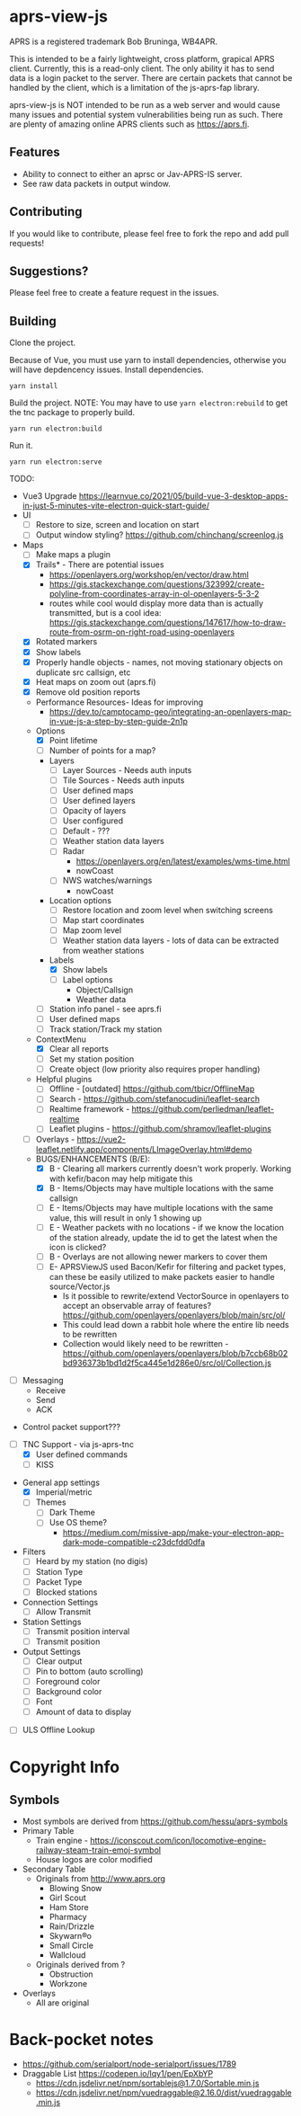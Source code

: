 # aprs-view-js

APRS is a registered trademark Bob Bruninga, WB4APR.

This is intended to be a fairly lightweight, cross platform, grapical APRS client.  Currently, this is a read-only client.  The only ability it has to send data is a login packet to the server.  There are certain packets that cannot be handled by the client, which is a limitation of the js-aprs-fap library.

aprs-view-js is NOT intended to be run as a web server and would cause many issues and potential system vulnerabilities being run as such.  There are plenty of amazing online APRS clients such as https://aprs.fi.

## Features
* Ability to connect to either an aprsc or Jav-APRS-IS server.
* See raw data packets in output window.

## Contributing
If you would like to contribute, please feel free to fork the repo and add pull requests!

## Suggestions?
Please feel free to create a feature request in the issues.

## Building
Clone the project.

Because of Vue, you must use yarn to install dependencies, otherwise you will have depdencency issues.
Install dependencies.
```
yarn install
```

Build the project.
NOTE: You may have to use ```yarn electron:rebuild``` to get the tnc package to properly build.
```
yarn run electron:build
```

Run it.
```
yarn run electron:serve
```

TODO:
* Vue3 Upgrade https://learnvue.co/2021/05/build-vue-3-desktop-apps-in-just-5-minutes-vite-electron-quick-start-guide/
* UI
    - [ ] Restore to size, screen and location on start
    - [ ] Output window styling? https://github.com/chinchang/screenlog.js
* Maps
    - [ ] Make maps a plugin
    - [x] Trails* - There are potential issues
        - https://openlayers.org/workshop/en/vector/draw.html
        - https://gis.stackexchange.com/questions/323992/create-polyline-from-coordinates-array-in-ol-openlayers-5-3-2
        - routes while cool would display more data than is actually transmitted, but is a cool idea: https://gis.stackexchange.com/questions/147617/how-to-draw-route-from-osrm-on-right-road-using-openlayers
    - [x] Rotated markers
    - [x] Show labels
    - [x] Properly handle objects - names, not moving stationary objects on duplicate src callsign, etc
    - [x] Heat maps on zoom out (aprs.fi)
    - [x] Remove old position reports
    - Performance Resources- Ideas for improving
        - https://dev.to/camptocamp-geo/integrating-an-openlayers-map-in-vue-js-a-step-by-step-guide-2n1p
    - Options
        - [x] Point lifetime
        - [ ] Number of points for a map?
        - Layers
            - [ ] Layer Sources - Needs auth inputs
            - [ ] Tile Sources - Needs auth inputs
            - [ ] User defined maps
            - [ ] User defined layers
            - [ ] Opacity of layers
            - [ ] User configured
            - [ ] Default - ???
            - [ ] Weather station data layers
            - [ ] Radar
                - https://openlayers.org/en/latest/examples/wms-time.html
                - nowCoast
            - [ ] NWS watches/warnings
                - nowCoast
        - Location options
            - [ ] Restore location and zoom level when switching screens
            - [ ] Map start coordinates
            - [ ] Map zoom level
            - [ ] Weather station data layers - lots of data can be extracted from weather stations
        - Labels
            - [x] Show labels
            - [ ] Label options
                - Object/Callsign
                - Weather data
        - [ ] Station info panel - see aprs.fi
        - [ ] User defined maps
        - [ ] Track station/Track my station
    - ContextMenu
        - [x] Clear all reports
        - [ ] Set my station position
        - [ ] Create object (low priority also requires proper handling)
    - Helpful plugins
        - [ ] Offline - [outdated] https://github.com/tbicr/OfflineMap
        - [ ] Search - https://github.com/stefanocudini/leaflet-search
        - [ ] Realtime framework - https://github.com/perliedman/leaflet-realtime
        - [ ] Leaflet plugins - https://github.com/shramov/leaflet-plugins
    - [ ] Overlays - https://vue2-leaflet.netlify.app/components/LImageOverlay.html#demo
    - BUGS/ENHANCEMENTS (B/E):
        - [x] B - Clearing all markers currently doesn't work properly.  Working with kefir/bacon may help mitigate this
        - [x] B - Items/Objects may have multiple locations with the same callsign
        - [ ] E - Items/Objects may have multiple locations with the same value, this will result in only 1 showing up
        - [ ] E - Weather packets with no locations - if we know the location of the station already, update the id to get the latest when the icon is clicked?
        - [ ] B - Overlays are not allowing newer markers to cover them
        - [ ] E- APRSViewJS used Bacon/Kefir for filtering and packet types, can these be easily utilized to make packets easier to handle
        source/Vector.js
            - Is it possible to rewrite/extend VectorSource in openlayers to accept an observable array of features? https://github.com/openlayers/openlayers/blob/main/src/ol/
            - This could lead down a rabbit hole where the entire lib needs to be rewritten
            - Collection would likely need to be rewritten - https://github.com/openlayers/openlayers/blob/b7ccb68b02bd936373b1bd1d2f5ca445e1d286e0/src/ol/Collection.js
- [ ] Messaging
    - Receive
    - Send
    - ACK
- Control packet support???
- [ ] TNC Support - via js-aprs-tnc
    - [x] User defined commands
    - [ ] KISS
- General app settings
    - [x] Imperial/metric
    - [ ] Themes
        - [ ] Dark Theme
        - [ ] Use OS theme?
            - https://medium.com/missive-app/make-your-electron-app-dark-mode-compatible-c23dcfdd0dfa
- Filters
    - [ ] Heard by my station (no digis)
    - [ ] Station Type
    - [ ] Packet Type
    - [ ] Blocked stations
- Connection Settings
    - [ ] Allow Transmit
- Station Settings
    - [ ] Transmit position interval
    - [ ] Transmit position
- Output Settings
    - [ ] Clear output
    - [ ] Pin to bottom (auto scrolling)
    - [ ] Foreground color
    - [ ] Background color
    - [ ] Font
    - [ ] Amount of data to display
- [ ] ULS Offline Lookup

# Copyright Info
## Symbols
* Most symbols are derived from https://github.com/hessu/aprs-symbols
* Primary Table
    * Train engine - https://iconscout.com/icon/locomotive-engine-railway-steam-train-emoj-symbol
    * House logos are color modified
* Secondary Table
    * Originals from http://www.aprs.org
        * Blowing Snow
        * Girl Scout
        * Ham Store
        * Pharmacy
        * Rain/Drizzle
        * Skywarn&reg;o
        * Small Circle
        * Wallcloud
    * Originals derived from ?
        * Obstruction
        * Workzone
* Overlays
    * All are original

# Back-pocket notes
- https://github.com/serialport/node-serialport/issues/1789
- Draggable List https://codepen.io/lqy1/pen/EpXbYP
    - https://cdn.jsdelivr.net/npm/sortablejs@1.7.0/Sortable.min.js
    - https://cdn.jsdelivr.net/npm/vuedraggable@2.16.0/dist/vuedraggable.min.js
